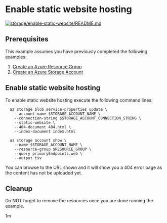 
# Enable static website hosting

[![storage/enable-static-website/README.md](https://github.com/Azure-Samples/java-on-azure-examples/actions/workflows/storage_enable-static-website_README_md.yml/badge.svg)](https://github.com/Azure-Samples/java-on-azure-examples/actions/workflows/storage_enable-static-website_README_md.yml)

## Prerequisites

This example assumes you have previously completed the following examples:

1. [Create an Azure Resource Group](../../general/group/create/README.md)
1. [Create an Azure Storage Account](../create/README.md)

<!-- workflow.cron(0 2 * * 1) -->
<!-- workflow.include(../create/README.md) -->

## Enable static website hosting

To enable static website hosting execute the following command lines:

```shell
  az storage blob service-properties update \
    --account-name $STORAGE_ACCOUNT_NAME \
    --connection-string $STORAGE_ACCOUNT_CONNECTION_STRING \
    --static-website \
    --404-document 404.html \
    --index-document index.html

  az storage account show \
    --name $STORAGE_ACCOUNT_NAME \
    --resource-group $RESOURCE_GROUP \
    --query primaryEndpoints.web \
    --output tsv
```

You can browse to the URL shown and it will show you a 404 error page as the
content has not be uploaded yet.

## Cleanup

<!-- workflow.directOnly() 

  az group delete --name $RESOURCE_GROUP --yes || true

  -->

Do NOT forget to remove the resources once you are done running the example.

1m
